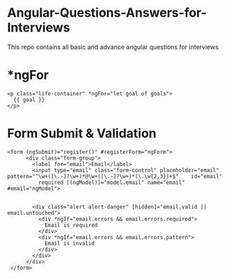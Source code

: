 # Angular-Questions-Answers-for-Interviews
This repo contains all basic and advance angular questions for interviews

# *ngFor

    <p class="life-container" *ngFor="let goal of goals">
      {{ goal }}
    </p>


# Form Submit & Validation

    <form (ngSubmit)="register()" #registerForm="ngForm">
          <div class="form-group">
            <label for="email">Email</label>
            <input type="email" class="form-control" placeholder="email" pattern="^\w+([\.-]?\w+)*@\w+([\.-]?\w+)*(\.\w{2,3})+$"    id="email"
              required [(ngModel)]="model.email" name="email" #email="ngModel">


            <div class="alert alert-danger" [hidden]="email.valid || email.untouched">
              <div *ngIf="email.errors && email.errors.required">
                Email is required
              </div>
              <div *ngIf="email.errors && email.errors.pattern">
                Email is invalid
              </div>
            </div>
          </div>
     </form>     
 
